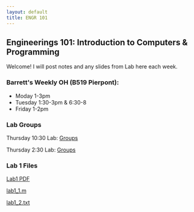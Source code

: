 ```yaml
---
layout: default
title: ENGR 101
---
```

## Engineerings 101: Introduction to Computers & Programming

Welcome! I will post notes and any slides from Lab here each week. 

### Barrett's Weekly OH (B519 Pierpont): 
- Moday 1-3pm 
- Tuesday 1:30-3pm & 6:30-8
- Friday 1-2pm

### Lab Groups
Thursday 10:30 Lab: [Groups](/groups.md)

Thursday 2:30 Lab: [Groups](/groups1.md)

### Lab 1 Files
[Lab1 PDF](assets/Lab1.pdf)

[lab1_1.m](assets/lab1_1.m)

[lab1_2.txt](assets/lab1_2.txt)